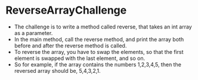 # ReverseArrayChallenge

- The challenge is to write a method called reverse, that takes an int array as a parameter.
- In the main method, call the reverse method, and print the array both before and after the reverse method is called.
- To reverse the array, you have to swap the elements, so that the first element is swapped with the last element, and so on.
- So for example, if the array contains the numbers 1,2,3,4,5, then the reversed array should be, 5,4,3,2,1.

 
